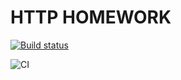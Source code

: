 # HTTP HOMEWORK

[![Build status](https://ci.appveyor.com/api/projects/status/hq7sbavosrb1ix9a?svg=true)](https://ci.appveyor.com/project/stanislavsamo/http)

![CI](https://github.com/stanislavsamo/http/actions/workflows/web.yml/badge.svg)
